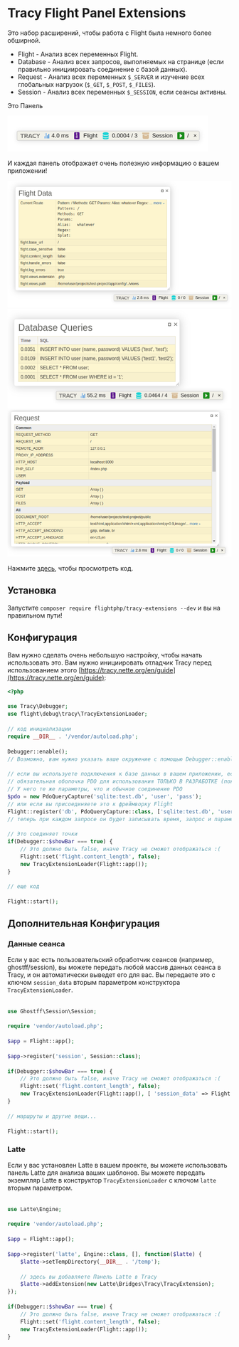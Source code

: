 Tracy Flight Panel Extensions
=====

Это набор расширений, чтобы работа с Flight была немного более обширной.

- Flight - Анализ всех переменных Flight.
- Database - Анализ всех запросов, выполняемых на странице (если правильно инициировать соединение с базой данных).
- Request - Анализ всех переменных `$_SERVER` и изучение всех глобальных нагрузок (`$_GET`, `$_POST`, `$_FILES`).
- Session - Анализ всех переменных `$_SESSION`, если сеансы активны.

Это Панель

![Панель Flight](https://raw.githubusercontent.com/flightphp/tracy-extensions/master/flight-tracy-bar.png)

И каждая панель отображает очень полезную информацию о вашем приложении!

![Данные Flight](https://raw.githubusercontent.com/flightphp/tracy-extensions/master/flight-var-data.png)
![База данных Flight](https://raw.githubusercontent.com/flightphp/tracy-extensions/master/flight-db.png)
![Запрос Flight](https://raw.githubusercontent.com/flightphp/tracy-extensions/master/flight-request.png)

Нажмите [здесь](https://github.com/flightphp/tracy-extensions), чтобы просмотреть код.

Установка
-------
Запустите `composer require flightphp/tracy-extensions --dev` и вы на правильном пути!

Конфигурация
-------
Вам нужно сделать очень небольшую настройку, чтобы начать использовать это. Вам нужно инициировать отладчик Tracy перед использованием этого [https://tracy.nette.org/en/guide](https://tracy.nette.org/en/guide):

```php
<?php

use Tracy\Debugger;
use flight\debug\tracy\TracyExtensionLoader;

// код инициализации
require __DIR__ . '/vendor/autoload.php';

Debugger::enable();
// Возможно, вам нужно указать ваше окружение с помощью Debugger::enable(Debugger::DEVELOPMENT)

// если вы используете подключения к базе данных в вашем приложении, есть 
// обязательная оболочка PDO для использования ТОЛЬКО В РАЗРАБОТКЕ (пожалуйста, не в продакшн!)
// У него те же параметры, что и обычное соединение PDO
$pdo = new PdoQueryCapture('sqlite:test.db', 'user', 'pass');
// или если вы присоединяете это к фреймворку Flight
Flight::register('db', PdoQueryCapture::class, ['sqlite:test.db', 'user', 'pass']);
// теперь при каждом запросе он будет записывать время, запрос и параметры

// Это соединяет точки
if(Debugger::$showBar === true) {
	// Это должно быть false, иначе Tracy не сможет отображаться :(
	Flight::set('flight.content_length', false);
	new TracyExtensionLoader(Flight::app());
}

// еще код

Flight::start();
```

## Дополнительная Конфигурация

### Данные сеанса
Если у вас есть пользовательский обработчик сеансов (например, ghostff/session), вы можете передать любой массив данных сеанса в Tracy, и он автоматически выведет его для вас. Вы передаете это с ключом `session_data` вторым параметром конструктора `TracyExtensionLoader`.

```php

use Ghostff\Session\Session;

require 'vendor/autoload.php';

$app = Flight::app();

$app->register('session', Session::class);

if(Debugger::$showBar === true) {
	// Это должно быть false, иначе Tracy не сможет отображаться :(
	Flight::set('flight.content_length', false);
	new TracyExtensionLoader(Flight::app(), [ 'session_data' => Flight::session()->getAll() ]);
}

// маршруты и другие вещи...

Flight::start();
```

### Latte

Если у вас установлен Latte в вашем проекте, вы можете использовать панель Latte для анализа ваших шаблонов. Вы можете передать экземпляр Latte в конструктор `TracyExtensionLoader` с ключом `latte` вторым параметром.

```php

use Latte\Engine;

require 'vendor/autoload.php';

$app = Flight::app();

$app->register('latte', Engine::class, [], function($latte) {
	$latte->setTempDirectory(__DIR__ . '/temp');

	// здесь вы добавляете Панель Latte в Tracy
	$latte->addExtension(new Latte\Bridges\Tracy\TracyExtension);
});

if(Debugger::$showBar === true) {
	// Это должно быть false, иначе Tracy не сможет отображаться :(
	Flight::set('flight.content_length', false);
	new TracyExtensionLoader(Flight::app());
}
